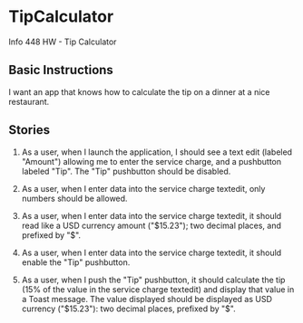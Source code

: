 # TipCalculator
Info 448 HW - Tip Calculator

## Basic Instructions
I want an app that knows how to calculate the tip on a dinner at a nice restaurant.

## Stories
1. As a user, when I launch the application, I should see a text edit (labeled "Amount") allowing me to enter the service charge,
and a pushbutton labeled "Tip". The "Tip" pushbutton should be disabled.

2. As a user, when I enter data into the service charge textedit, only numbers should be allowed.

3. As a user, when I enter data into the service charge textedit, it should read like a USD currency amount ("$15.23");
two decimal places, and prefixed by "$".

4. As a user, when I enter data into the service charge textedit, it should enable the "Tip" pushbutton.

5. As a user, when I push the "Tip" pushbutton, it should calculate the tip (15% of the value in the service charge textedit) and
display that value in a Toast message. The value displayed should be displayed as USD currency ("$15.23"): two decimal places,
prefixed by "$".